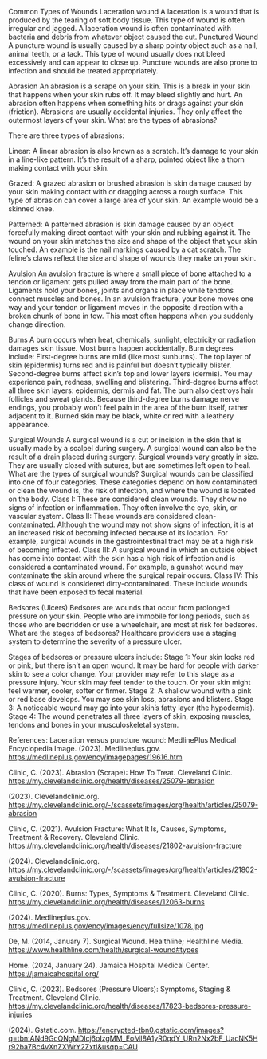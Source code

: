 Common Types of Wounds
Laceration wound
A laceration is a wound that is produced by the tearing of soft body tissue. This type of wound is often irregular and jagged. A laceration wound is often contaminated with bacteria and debris from whatever object caused the cut.
Punctured Wound
A puncture wound is usually caused by a sharp pointy object such as a nail, animal teeth, or a tack. This type of wound usually does not bleed excessively and can appear to close up. Puncture wounds are also prone to infection and should be treated appropriately.


Abrasion
An abrasion is a scrape on your skin. This is a break in your skin that happens when your skin rubs off. It may bleed slightly and hurt. An abrasion often happens when something hits or drags against your skin (friction). Abrasions are usually accidental injuries. They only affect the outermost layers of your skin.
What are the types of abrasions?

There are three types of abrasions:

Linear: A linear abrasion is also known as a scratch. It’s damage to your skin in a line-like pattern. It’s the result of a sharp, pointed object like a thorn making contact with your skin.

Grazed: A grazed abrasion or brushed abrasion is skin damage caused by your skin making contact with or dragging across a rough surface. This type of abrasion can cover a large area of your skin. An example would be a skinned knee.

Patterned: A patterned abrasion is skin damage caused by an object forcefully making direct contact with your skin and rubbing against it. The wound on your skin matches the size and shape of the object that your skin touched. An example is the nail markings caused by a cat scratch. The feline’s claws reflect the size and shape of wounds they make on your skin.



Avulsion
An avulsion fracture is where a small piece of bone attached to a tendon or ligament gets pulled away from the main part of the bone. Ligaments hold your bones, joints and organs in place while tendons connect muscles and bones. In an avulsion fracture, your bone moves one way and your tendon or ligament moves in the opposite direction with a broken chunk of bone in tow. This most often happens when you suddenly change direction.


Burns
A burn occurs when heat, chemicals, sunlight, electricity or radiation damages skin tissue. Most burns happen accidentally.
Burn degrees include:
First-degree burns are mild (like most sunburns). The top layer of skin (epidermis) turns red and is painful but doesn’t typically blister.
Second-degree burns affect skin’s top and lower layers (dermis). You may experience pain, redness, swelling and blistering.
Third-degree burns affect all three skin layers: epidermis, dermis and fat. The burn also destroys hair follicles and sweat glands. Because third-degree burns damage nerve endings, you probably won’t feel pain in the area of the burn itself, rather adjacent to it. Burned skin may be black, white or red with a leathery appearance.


Surgical Wounds
A surgical wound is a cut or incision in the skin that is usually made by a scalpel during surgery. A surgical wound can also be the result of a drain placed during surgery. Surgical wounds vary greatly in size. They are usually closed with sutures, but are sometimes left open to heal.
What are the types of surgical wounds?
Surgical wounds can be classified into one of four categories. These categories depend on how contaminated or clean the wound is, the risk of infection, and where the wound is located on the body.
Class I: These are considered clean wounds. They show no signs of infection or inflammation. They often involve the eye, skin, or vascular system.
Class II: These wounds are considered clean-contaminated. Although the wound may not show signs of infection, it is at an increased risk of becoming infected because of its location. For example, surgical wounds in the gastrointestinal tract may be at a high risk of becoming infected.
Class III: A surgical wound in which an outside object has come into contact with the skin has a high risk of infection and is considered a contaminated wound. For example, a gunshot wound may contaminate the skin around where the surgical repair occurs.
Class IV: This class of wound is considered dirty-contaminated. These include wounds that have been exposed to fecal material.


Bedsores (Ulcers)
Bedsores are wounds that occur from prolonged pressure on your skin. People who are immobile for long periods, such as those who are bedridden or use a wheelchair, are most at risk for bedsores.
What are the stages of bedsores? Healthcare providers use a staging system to determine the severity of a pressure ulcer.

Stages of bedsores or pressure ulcers include:
Stage 1: Your skin looks red or pink, but there isn’t an open wound. It may be hard for people with darker skin to see a color change. Your provider may refer to this stage as a pressure injury. Your skin may feel tender to the touch. Or your skin might feel warmer, cooler, softer or firmer.
Stage 2: A shallow wound with a pink or red base develops. You may see skin loss, abrasions and blisters.
Stage 3: A noticeable wound may go into your skin’s fatty layer (the hypodermis).
Stage 4: The wound penetrates all three layers of skin, exposing muscles, tendons and bones in your musculoskeletal system.


References:
Laceration versus puncture wound: MedlinePlus Medical Encyclopedia Image. (2023). Medlineplus.gov. https://medlineplus.gov/ency/imagepages/19616.htm

Clinic, C. (2023). Abrasion (Scrape): How To Treat. Cleveland Clinic. https://my.clevelandclinic.org/health/diseases/25079-abrasion

(2023). Clevelandclinic.org. https://my.clevelandclinic.org/-/scassets/images/org/health/articles/25079-abrasion

Clinic, C. (2021). Avulsion Fracture: What It Is, Causes, Symptoms, Treatment & Recovery. Cleveland Clinic. https://my.clevelandclinic.org/health/diseases/21802-avulsion-fracture

(2024). Clevelandclinic.org. https://my.clevelandclinic.org/-/scassets/images/org/health/articles/21802-avulsion-fracture

Clinic, C. (2020). Burns: Types, Symptoms & Treatment. Cleveland Clinic. https://my.clevelandclinic.org/health/diseases/12063-burns

(2024). Medlineplus.gov. https://medlineplus.gov/ency/images/ency/fullsize/1078.jpg

De, M. (2014, January 7). Surgical Wound. Healthline; Healthline Media. https://www.healthline.com/health/surgical-wound#types

Home. (2024, January 24). Jamaica Hospital Medical Center. https://jamaicahospital.org/

Clinic, C. (2023). Bedsores (Pressure Ulcers): Symptoms, Staging & Treatment. Cleveland Clinic. https://my.clevelandclinic.org/health/diseases/17823-bedsores-pressure-injuries ‌

(2024). Gstatic.com. https://encrypted-tbn0.gstatic.com/images?q=tbn:ANd9GcQNgMDlcj6oIzgMM_EoMI8A1yR0qdY_URn2Nx2bF_UacNK5Hr92ba7Bc4vXnZXWrY2ZxtI&usqp=CAU ‌
